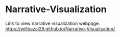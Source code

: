 # Narrative-Visualization

Link to view narrative visualization webpage: https://willbazal28.github.io/Narrative-Visualization/
